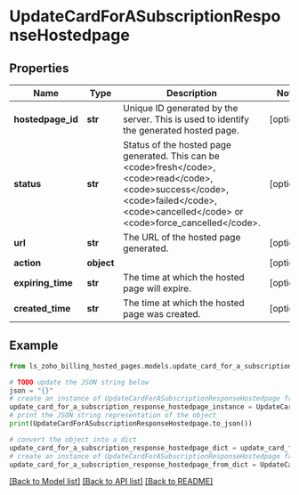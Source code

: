 # UpdateCardForASubscriptionResponseHostedpage


## Properties

Name | Type | Description | Notes
------------ | ------------- | ------------- | -------------
**hostedpage_id** | **str** | Unique ID generated by the server. This is used to identify the generated hosted page. | [optional] 
**status** | **str** | Status of the hosted page generated. This can be &lt;code&gt;fresh&lt;/code&gt;, &lt;code&gt;read&lt;/code&gt;, &lt;code&gt;success&lt;/code&gt;, &lt;code&gt;failed&lt;/code&gt;, &lt;code&gt;cancelled&lt;/code&gt; or &lt;code&gt;force_cancelled&lt;/code&gt;. | [optional] 
**url** | **str** | The URL of the hosted page generated. | [optional] 
**action** | **object** |  | [optional] 
**expiring_time** | **str** | The time at which the hosted page will expire. | [optional] 
**created_time** | **str** | The time at which the hosted page was created. | [optional] 

## Example

```python
from ls_zoho_billing_hosted_pages.models.update_card_for_a_subscription_response_hostedpage import UpdateCardForASubscriptionResponseHostedpage

# TODO update the JSON string below
json = "{}"
# create an instance of UpdateCardForASubscriptionResponseHostedpage from a JSON string
update_card_for_a_subscription_response_hostedpage_instance = UpdateCardForASubscriptionResponseHostedpage.from_json(json)
# print the JSON string representation of the object
print(UpdateCardForASubscriptionResponseHostedpage.to_json())

# convert the object into a dict
update_card_for_a_subscription_response_hostedpage_dict = update_card_for_a_subscription_response_hostedpage_instance.to_dict()
# create an instance of UpdateCardForASubscriptionResponseHostedpage from a dict
update_card_for_a_subscription_response_hostedpage_from_dict = UpdateCardForASubscriptionResponseHostedpage.from_dict(update_card_for_a_subscription_response_hostedpage_dict)
```
[[Back to Model list]](../README.md#documentation-for-models) [[Back to API list]](../README.md#documentation-for-api-endpoints) [[Back to README]](../README.md)


